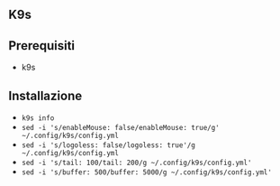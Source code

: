 ## K9s

## Prerequisiti

* k9s

## Installazione

* `k9s info`  
* `sed -i 's/enableMouse: false/enableMouse: true/g' ~/.config/k9s/config.yml`  
* `sed -i 's/logoless: false/logoless: true'/g ~/.config/k9s/config.yml`  
* `sed -i 's/tail: 100/tail: 200/g ~/.config/k9s/config.yml'`
* `sed -i 's/buffer: 500/buffer: 5000/g ~/.config/k9s/config.yml'`

